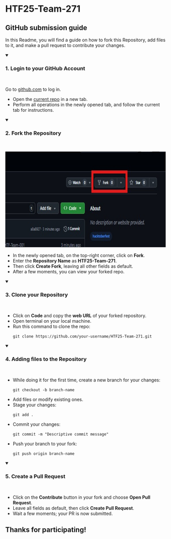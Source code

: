 ﻿# HTF25-Team-271

## GitHub submission guide

In this Readme, you will find a guide on how to fork this Repository, add files to it, and make a pull request to contribute your changes.

<details open>
<summary><h3>1. Login to your GitHub Account</h3></summary>
<br>
<p>Go to <a href="https://github.com">github.com</a> to log in.</p>
<ul>
   <li>Open the <a href="https://github.com/cbitosc/HTF25-Team-271">current repo</a> in a new tab.</li>
   <li>Perform all operations in the newly opened tab, and follow the current tab for instructions.</li>
</ul>
</details>

<details open>
<summary><h3>2. Fork the Repository</h3></summary>
<br>
<p align="center">
  <img src="fork.jpeg" alt="Fork the Repository" height="300">
</p>
<ul>
 <li>In the newly opened tab, on the top-right corner, click on <b>Fork</b>.</li>
 <li>Enter the <b>Repository Name</b> as <b>HTF25-Team-271</b>.</li>
 <li>Then click <b>Create Fork</b>, leaving all other fields as default.</li>
 <li>After a few moments, you can view your forked repo.</li>
</ul>
</details>

<details open>
<summary><h3>3. Clone your Repository</h3></summary>
<br>
<ul>
 <li>Click on <b>Code</b> and copy the <b>web URL</b> of your forked repository.</li>
 <li>Open terminal on your local machine.</li>
 <li>Run this command to clone the repo:</li>
<pre><code>git clone https://github.com/your-username/HTF25-Team-271.git</code></pre>
</ul>
</details>

<details open>
<summary><h3>4. Adding files to the Repository</h3></summary>
<br>
<ul>
 <li>While doing it for the first time, create a new branch for your changes:</li>
<pre><code>git checkout -b branch-name</code></pre>
 <li>Add files or modify existing ones.</li>
 <li>Stage your changes:</li>
<pre><code>git add .</code></pre>
 <li>Commit your changes:</li>
<pre><code>git commit -m "Descriptive commit message"</code></pre>
 <li>Push your branch to your fork:</li>
<pre><code>git push origin branch-name</code></pre>
</ul>
</details>

<details open>
<summary><h3>5. Create a Pull Request</h3></summary>
<br>
<ul>
 <li>Click on the <b>Contribute</b> button in your fork and choose <b>Open Pull Request</b>.</li>
 <li>Leave all fields as default, then click <b>Create Pull Request</b>.</li>
 <li>Wait a few moments; your PR is now submitted.</li>
</ul>
</details>

## Thanks for participating!
